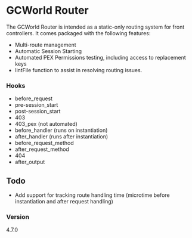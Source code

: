# GCWorld Router

The GCWorld Router is intended as a static-only routing system for front controllers.  It comes packaged with the following features:

  - Multi-route management
  - Automatic Session Starting
  - Automated PEX Permissions testing, including access to replacement keys
  - lintFile function to assist in resolving routing issues.


### Hooks
 - before_request
 - pre-session_start
 - post-session_start
 - 403
 - 403_pex (not automated)
 - before_handler (runs on instantiation)
 - after_handler (runs after instantiation)
 - before_request_method
 - after_request_method
 - 404
 - after_output
 

## Todo

  - Add support for tracking route handling time (microtime before instantiation and after request handling)

### Version
4.7.0
